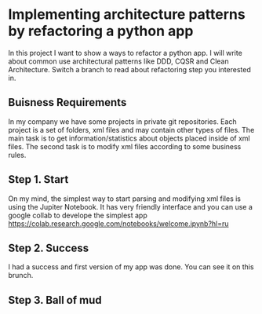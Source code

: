 # Implementing architecture patterns by refactoring a python app
In this project I want to show a ways to refactor a python app. I will write about common use architectural patterns like DDD, CQSR and Clean Architecture.
Switch a branch to read about refactoring step you interested in.

## Buisness Requirements
In my company we have some projects in private git repositories. Each project is a set of folders, xml files and may contain other types of files.
The main task is to get information/statistics about objects placed inside of xml files. The second task is to modify xml files according to some business rules.

## Step 1. Start
On my mind, the simplest way to start parsing and modifying xml files is using the Jupiter Notebook. It has very friendly interface and you can use a google collab to develope the simplest app https://colab.research.google.com/notebooks/welcome.ipynb?hl=ru

## Step 2. Success
I had a success and first version of my app was done.
You can see it on this brunch.

## Step 3. Ball of mud
